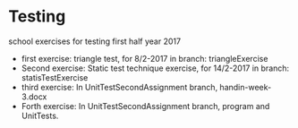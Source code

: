 # Testing
school exercises for testing first half year 2017
- first exercise: triangle test, for 8/2-2017 in branch: triangleExercise
- Second exercise: Static test technique exercise, for 14/2-2017 in branch: statisTestExercise
- third exercise: In UnitTestSecondAssignment branch, handin-week-3.docx
- Forth exercise: In UnitTestSecondAssignment branch, program and UnitTests.
